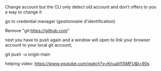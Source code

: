 Change account but the CLI only detect old account and don't offers to you a way to change it

go to credential manager (gestionnaire d'identification)

Remove "git:https://github.com"

next you have to push again and a window will open to link your browser account to your local git account;

git push -u origin main

helping video: 
https://www.youtube.com/watch?v=KnuaVfi5MFU&t=90s